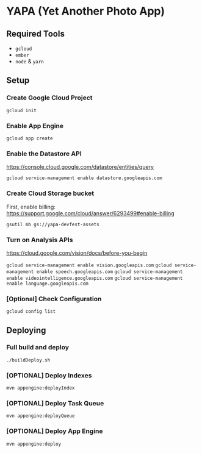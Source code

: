 YAPA (Yet Another Photo App)
============================

## Required Tools

* `gcloud`
* `ember`
* `node` & `yarn`

## Setup

### Create Google Cloud Project

`gcloud init`

### Enable App Engine

`gcloud app create`

### Enable the Datastore API

https://console.cloud.google.com/datastore/entities/query

`gcloud service-management enable datastore.googleapis.com`

### Create Cloud Storage bucket

First, enable billing: https://support.google.com/cloud/answer/6293499#enable-billing

`gsutil mb gs://yapa-devfest-assets`

### Turn on Analysis APIs

https://cloud.google.com/vision/docs/before-you-begin

`gcloud service-management enable vision.googleapis.com`
`gcloud service-management enable speech.googleapis.com`
`gcloud service-management enable videointelligence.googleapis.com`
`gcloud service-management enable language.googleapis.com`

### [Optional] Check Configuration

`gcloud config list`

## Deploying

### Full build and deploy

`./buildDeploy.sh`

### [OPTIONAL] Deploy Indexes

`mvn appengine:deployIndex`

###  [OPTIONAL] Deploy Task Queue

`mvn appengine:deployQueue`

###  [OPTIONAL] Deploy App Engine

`mvn appengine:deploy`
